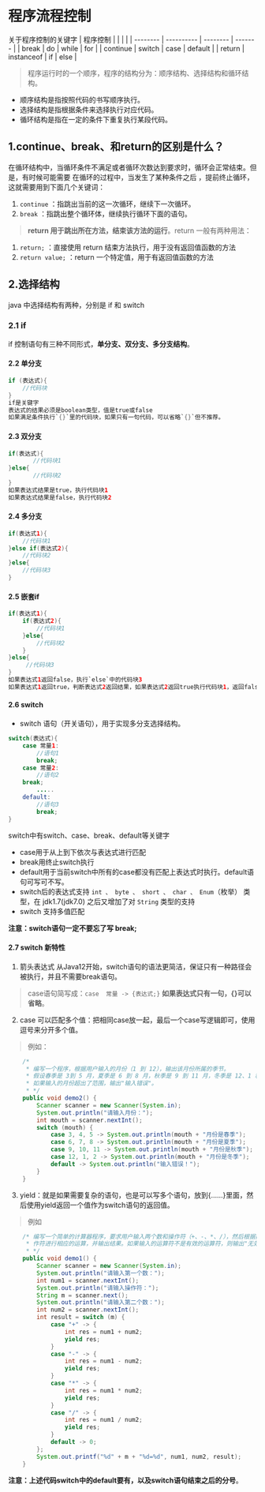 # 程序流程控制
关于程序控制的关键字
| 程序控制 |       | | |
| -------- | ---------- | -------- | ------- |
| break         | do         | while    | for     |
| continue          | switch     | case     | default |
|  return          | instanceof | if       | else    |
> 程序运行时的一个顺序，程序的结构分为：顺序结构、选择结构和循环结构。

- 顺序结构是指按照代码的书写顺序执行。
- 选择结构是指根据条件来选择执行对应代码。
- 循环结构是指在一定的条件下重复执行某段代码。
## 1.continue、break、和return的区别是什么？
在循环结构中，当循环条件不满足或者循环次数达到要求时，循环会正常结束。但是，有时候可能需要
在循环的过程中，当发生了某种条件之后 ，提前终止循环，这就需要用到下面几个关键词：
1. `continue` ：指跳出当前的这一次循环，继续下一次循环。
2. `break` ：指跳出整个循环体，继续执行循环下面的语句。
> **return 用于跳出所在方法，结束该方法的运行**。return 一般有两种用法：
1. `return;` ：直接使用 return 结束方法执行，用于没有返回值函数的方法
2. `return value;` ：return 一个特定值，用于有返回值函数的方法
## 2.选择结构
java 中选择结构有两种，分别是 if 和 switch
### 2.1 if
if 控制语句有三种不同形式，**单分支、双分支、多分支结构**。
#### 2.2 单分支
```java
if (表达式){
    //代码块
}
if是关键字
表达式的结果必须是boolean类型，值是true或false
如果满足条件执行`{}`里的代码块，如果只有一句代码，可以省略`{}`但不推荐。
```
#### 2.3 双分支
```java
if(表达式){
       //代码块1
}else{
       //代码块2
}
如果表达式结果是true，执行代码块1
如果表达式结果是false，执行代码块2
```
#### 2.4 多分支
```java
if(表达式1){
    //代码块1
}else if(表达式2){
    //代码块2
}else{
    //代码块3
}
```
#### 2.5 嵌套if
```java
if(表达式1){
    if(表达式2){
        //代码块1
    }else{
        //代码块2
    }
}else{
     //代码块3
}
如果表达式1返回false，执行`else`中的代码块3
如果表达式1返回true，判断表达式2返回结果，如果表达式2返回true执行代码块1，返回false执行代码块2
```
#### 2.6 switch
- switch 语句（开关语句），用于实现多分支选择结构。
```java
switch(表达式){
    case 常量1:
        //语句1
        break;
    case 常量2:
        //语句2
    break;
        .....
    default:
        //语句3
        break;
}
```
switch中有switch、case、break、default等关键字
- case用于从上到下依次与表达式进行匹配
- break用终止switch执行
- default用于当前switch中所有的case都没有匹配上表达式时执行。default语句可写可不写。
- switch后的表达式支持 `int 、 byte 、 short 、 char 、 Enum`（枚举） 类型，在 jdk1.7(jdk7.0)
之后又增加了对 `String` 类型的支持
- switch 支持多值匹配

**注意：switch语句一定不要忘了写 break;**
#### 2.7 switch 新特性
1. 箭头表达式
从Java12开始，switch语句的语法更简洁，保证只有一种路径会被执行，并且不需要break语句。

> case语句简写成：`case  常量 -> {表达式;}` **如果表达式只有一句，{}可以省略**。
2. case 可以匹配多个值：把相同case放一起，最后一个case写逻辑即可，使用逗号来分开多个值。
> 例如：
```java
    /*
     * 编写一个程序，根据用户输入的月份（1 到 12），输出该月份所属的季节。
     * 假设春季是 3到 5 月，夏季是 6 到 8 月，秋季是 9 到 11 月，冬季是 12、1 和 2月。
     * 如果输入的月份超出了范围，输出"输入错误"。
     * */
    public void demo2() {
        Scanner scanner = new Scanner(System.in);
        System.out.println("请输入月份：");
        int mouth = scanner.nextInt();
        switch (mouth) {
            case 3, 4, 5 -> System.out.println(mouth + "月份是春季");
            case 6, 7, 8 -> System.out.println(mouth + "月份是夏季");
            case 9, 10, 11 -> System.out.println(mouth + "月份是秋季");
            case 12, 1, 2 -> System.out.println(mouth + "月份是冬季");
            default -> System.out.println("输入错误！");
        }
    }
```
3. yield：就是如果需要复杂的语句，也是可以写多个语句，放到{……}里面，然后使用yield返回一个值作为switch语句的返回值。
> 例如
```java
    /* 编写一个简单的计算器程序，要求用户输入两个数和操作符（+、-、*、/），然后根据操
     * 作符进行相应的运算，并输出结果。如果输入的运算符不是有效的运算符，则输出"无效的运算符"。
     * */
    public void demo1() {
        Scanner scanner = new Scanner(System.in);
        System.out.println("请输入第一个数：");
        int num1 = scanner.nextInt();
        System.out.println("请输入操作符：");
        String m = scanner.next();
        System.out.println("请输入第二个数：");
        int num2 = scanner.nextInt();
        int result = switch (m) {
            case "+" -> {
                int res = num1 + num2;
                yield res;
            }
            case "-" -> {
                int res = num1 - num2;
                yield res;
            }
            case "*" -> {
                int res = num1 * num2;
                yield res;
            }
            case "/" -> {
                int res = num1 / num2;
                yield res;
            }
            default -> 0;
        };
        System.out.printf("%d" + m + "%d=%d", num1, num2, result);
    }
```
**注意：上述代码switch中的default要有，以及switch语句结束之后的分号**。